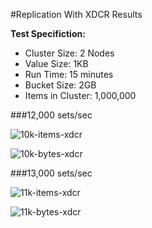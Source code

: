 #Replication With XDCR Results

**Test Specifiction:**

* Cluster Size: 2 Nodes
* Value Size: 1KB
* Run Time: 15 minutes
* Bucket Size: 2GB
* Items in Cluster: 1,000,000

###12,000 sets/sec

![10k-items-xdcr](images/10k-items-xdcr.png)

![10k-bytes-xdcr](images/10k-bytes-xdcr.png)

###13,000 sets/sec

![11k-items-xdcr](images/11k-items-xdcr.png)

![11k-bytes-xdcr](images/11k-bytes-xdcr.png)
